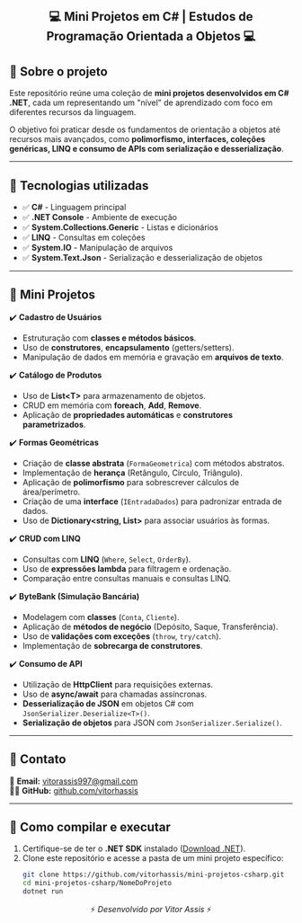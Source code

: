 <h2 align="center">💻 Mini Projetos em C# | Estudos de Programação Orientada a Objetos 💻</h2>

## 📌 Sobre o projeto

Este repositório reúne uma coleção de **mini projetos desenvolvidos em C# .NET**, cada um representando um "nível" de aprendizado com foco em diferentes recursos da linguagem.  

O objetivo foi praticar desde os fundamentos de orientação a objetos até recursos mais avançados, como **polimorfismo, interfaces, coleções genéricas, LINQ e consumo de APIs com serialização e desserialização**.  

---

## 🚀 Tecnologias utilizadas

- ✅ **C#** - Linguagem principal  
- ✅ **.NET Console** - Ambiente de execução  
- ✅ **System.Collections.Generic** - Listas e dicionários  
- ✅ **LINQ** - Consultas em coleções  
- ✅ **System.IO** - Manipulação de arquivos  
- ✅ **System.Text.Json** - Serialização e desserialização de objetos  

---

## 🎯 Mini Projetos

✔️ **Cadastro de Usuários**  
- Estruturação com **classes e métodos básicos**.  
- Uso de **construtores**, **encapsulamento** (getters/setters).  
- Manipulação de dados em memória e gravação em **arquivos de texto**.  

✔️ **Catálogo de Produtos**  
- Uso de **List\<T>** para armazenamento de objetos.  
- CRUD em memória com **foreach**, **Add**, **Remove**.  
- Aplicação de **propriedades automáticas** e **construtores parametrizados**.  

✔️ **Formas Geométricas**  
- Criação de **classe abstrata** (`FormaGeometrica`) com métodos abstratos.  
- Implementação de **herança** (Retângulo, Círculo, Triângulo).  
- Aplicação de **polimorfismo** para sobrescrever cálculos de área/perímetro.  
- Criação de uma **interface** (`IEntradaDados`) para padronizar entrada de dados.  
- Uso de **Dictionary\<string, List<FormaGeometrica>>** para associar usuários às formas.  

✔️ **CRUD com LINQ**  
- Consultas com **LINQ** (`Where`, `Select`, `OrderBy`).  
- Uso de **expressões lambda** para filtragem e ordenação.  
- Comparação entre consultas manuais e consultas LINQ.  

✔️ **ByteBank (Simulação Bancária)**  
- Modelagem com **classes** (`Conta`, `Cliente`).  
- Aplicação de **métodos de negócio** (Depósito, Saque, Transferência).  
- Uso de **validações com exceções** (`throw`, `try/catch`).  
- Implementação de **sobrecarga de construtores**.  

✔️ **Consumo de API**  
- Utilização de **HttpClient** para requisições externas.  
- Uso de **async/await** para chamadas assíncronas.  
- **Desserialização de JSON** em objetos C# com `JsonSerializer.Deserialize<T>()`.  
- **Serialização de objetos** para JSON com `JsonSerializer.Serialize()`.   

---

## 📩 Contato

📧 **Email:** [vitorassis997@gmail.com](mailto:vitorassis997@gmail.com)  
👨‍💻 **GitHub:** [github.com/vitorhassis](https://github.com/vitorhassis)

---

## 📂 Como compilar e executar

1. Certifique-se de ter o **.NET SDK** instalado ([Download .NET](https://dotnet.microsoft.com/download)).  
2. Clone este repositório e acesse a pasta de um mini projeto específico:  
   ```bash
   git clone https://github.com/vitorhassis/mini-projetos-csharp.git
   cd mini-projetos-csharp/NomeDoProjeto
   dotnet run


<p align="center">⚡ <em>Desenvolvido por Vitor Assis</em> ⚡</p>

